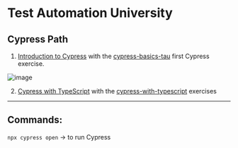 # Test Automation University

## Cypress Path

1. [Introduction to Cypress](https://github.com/eugenia1984/testing/blob/main/test_automation_university/cypress_path/01-introduction-to-cypress.md) with the [cypress-basics-tau](https://github.com/eugenia1984/testing/tree/main/test_automation_university/cypress_path/cypress-basics-tau) first Cypress exercise.


![image](https://github.com/eugenia1984/testing/assets/72580574/9aed0a5a-8d16-43c0-a946-5072f20279c1)

2. [Cypress with TypeScript](https://github.com/eugenia1984/testing/blob/main/test_automation_university/cypress_path/02_cypress_with_typescript.md) with the [cypress-with-typescript](https://github.com/eugenia1984/testing/blob/main/test_automation_university/cypress_path/cypress-with-typescript) exercises
   
---

## Commands:

`npx cypress open` -> to run Cypress
